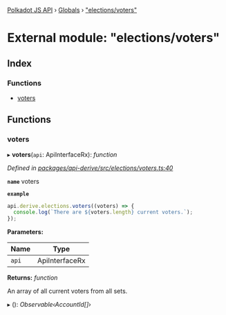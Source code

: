[Polkadot JS API](../README.md) › [Globals](../globals.md) › ["elections/voters"](_elections_voters_.md)

# External module: "elections/voters"

## Index

### Functions

* [voters](_elections_voters_.md#voters)

## Functions

###  voters

▸ **voters**(`api`: ApiInterfaceRx): *function*

*Defined in [packages/api-derive/src/elections/voters.ts:40](https://github.com/polkadot-js/api/blob/6bf0d5eea/packages/api-derive/src/elections/voters.ts#L40)*

**`name`** voters

**`example`** 
<BR>

```javascript
api.derive.elections.voters((voters) => {
  console.log(`There are ${voters.length} current voters.`);
});
```

**Parameters:**

Name | Type |
------ | ------ |
`api` | ApiInterfaceRx |

**Returns:** *function*

An array of all current voters from all sets.

▸ (): *Observable‹AccountId[]›*
